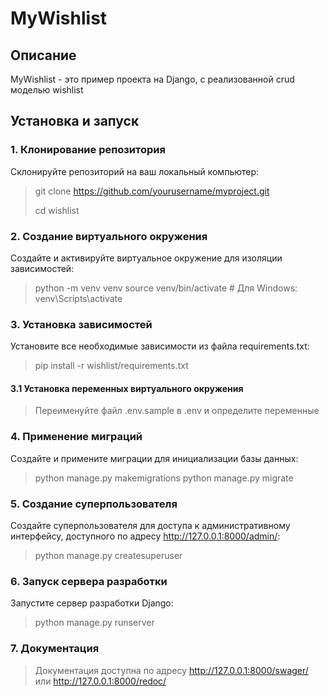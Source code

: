 # MyWishlist

## Описание
MyWishlist - это пример проекта на Django, с реализованной crud моделью wishlist

## Установка и запуск

### 1. Клонирование репозитория
Склонируйте репозиторий на ваш локальный компьютер:

> git clone https://github.com/yourusername/myproject.git
> 
> cd wishlist

### 2. Создание виртуального окружения
Создайте и активируйте виртуальное окружение для изоляции зависимостей:
> python -m venv venv
> source venv/bin/activate  # Для Windows: venv\Scripts\activate

### 3. Установка зависимостей
Установите все необходимые зависимости из файла requirements.txt:
> pip install -r wishlist/requirements.txt

#### 3.1 Установка переменных виртуального окружения
> Переименуйте файл .env.sample в .env и определите переменные

### 4. Применение миграций
Создайте и примените миграции для инициализации базы данных:

> python manage.py makemigrations
> python manage.py migrate

### 5. Создание суперпользователя
Создайте суперпользователя для доступа к административному интерфейсу,
доступного по адресу http://127.0.0.1:8000/admin/:

> python manage.py createsuperuser

### 6. Запуск сервера разработки
Запустите сервер разработки Django:

> python manage.py runserver
> 
### 7. Документация
> Документация доступна по адресу http://127.0.0.1:8000/swager/ или  http://127.0.0.1:8000/redoc/
